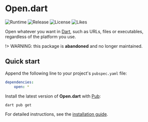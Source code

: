 # Open.dart
![Runtime](https://badgen.net/pub/sdk-version/open) ![Release](https://badgen.net/pub/v/open) ![License](https://badgen.net/pub/license/open) ![Likes](https://badgen.net/pub/likes/open)

Open whatever you want in [Dart](https://dart.dev), such as URLs, files or executables, regardless of the platform you use.

!> WARNING: this package is **abandoned** and no longer maintained.

## Quick start
Append the following line to your project's `pubspec.yaml` file:

```yaml
dependencies:
	open: *
```

Install the latest version of **Open.dart** with [Pub](https://dart.dev/tools/pub):

```shell
dart pub get
```

For detailed instructions, see the [installation guide](installation.md).
